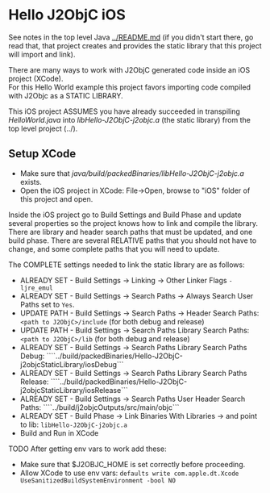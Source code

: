 Hello J2ObjC iOS
================

See notes in the top level Java [../README.md](../README.md) (if you didn't start there, go read that, that project creates and provides the static library that this project will import and link).

There are many ways to work with J2ObjC generated code inside an iOS project (XCode).   
For this Hello World example this project favors importing code compiled with J2Objc as a STATIC LIBRARY.

This iOS project ASSUMES you have already succeeded in transpiling
*HelloWorld.java* into *libHello-J2ObjC-j2objc.a* (the static library) from the top level project (../).



Setup XCode
-----------

* Make sure that *java/build/packedBinaries/libHello-J2ObjC-j2objc.a* exists.
* Open the iOS project in XCode: File->Open, browse to "iOS" folder of this project and open.

Inside the iOS project go to Build Settings and Build Phase and update several properties so the project knows how to link and compile the library.   
There are library and header search paths that must be updated, and one build phase.
There are several RELATIVE paths that you should not have to change, and some complete paths that you will need to update.

The COMPLETE settings needed to link the static library are as follows:
* ALREADY SET - Build Settings -> Linking -> Other Linker Flags ```-ljre_emul```
* ALREADY SET - Build Settings -> Search Paths -> Always Search User Paths set to ```Yes```.
* UPDATE PATH - Build Settings -> Search Paths -> Header Search Paths: ```<path to J2ObjC>/include``` (for both debug and release)
* UPDATE PATH - Build Settings -> Search Paths Library Search Paths: ```<path to J2ObjC>/lib``` (for both debug and release)
* ALREADY SET - Build Settings -> Search Paths Library Search Paths Debug: ````../build/packedBinaries/Hello-J2ObjC-j2objcStaticLibrary/iosDebug```
* ALREADY SET - Build Settings -> Search Paths Library Search Paths Release: ````../build/packedBinaries/Hello-J2ObjC-j2objcStaticLibrary/iosRelease```
* ALREADY SET - Build Settings -> Search Paths User Header Search Paths: ````../build/j2objcOutputs/src/main/objc```
* ALREADY SET - Build Phase -> Link Binaries With Libraries -> and point to lib: ```libHello-J2ObjC-j2objc.a```
* Build and Run in XCode


TODO
After getting env vars to work add these:
* Make sure that $J2OBJC_HOME is set correctly before proceeding.
* Allow XCode to use env vars: ```defaults write com.apple.dt.Xcode UseSanitizedBuildSystemEnvironment -bool NO```





